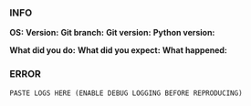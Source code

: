 ### INFO

**OS:**
**Version:**
**Git branch:**
**Git version:**
**Python version:**

**What did you do:**
**What did you expect:**
**What happened:**


### ERROR
```
PASTE LOGS HERE (ENABLE DEBUG LOGGING BEFORE REPRODUCING)
```
